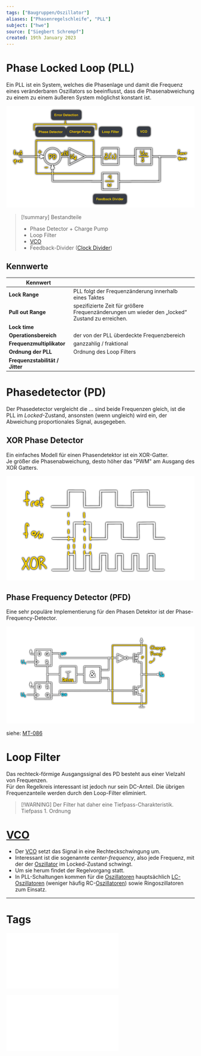 ```yaml
---
tags: ["Baugruppen/Oszillator"]
aliases: ["Phasenregelschleife", "PLL"]
subject: ["hwe"]
source: ["Siegbert Schrempf"]
created: 19th January 2023
---
```


# Phase Locked Loop (PLL)

Ein PLL ist ein System, welches die Phasenlage und damit die Frequenz eines veränderbaren Oszillators so beeinflusst, dass die Phasenabweichung zu einem zu einem äußeren System möglichst konstant ist. 

![PLL](../assets/PLL.png)

> [!summary] Bestandteile
> - Phase Detector + Charge Pump
> - Loop Filter
> - [VCO](Voltage%20Controlled%20Oscillator.md)
> - Feedback-Divider ([Clock Divider](Clock%20Divider.md))

## Kennwerte

| Kennwert                        |                                                                                                |
| ------------------------------- | ---------------------------------------------------------------------------------------------- |
| **Lock Range**                  | PLL folgt der Frequenzänderung innerhalb eines Taktes                                          |
| **Pull out Range**              | spezifizierte Zeit für größere Frequenzänderungen um wieder den „locked“ Zustand zu erreichen. |
| **Lock time**                   |                                                                                                |
| **Operationsbereich**           | der von der PLL überdeckte Frequenzbereich                                                     |
| **Frequenzmultiplikator**       | ganzzahlig / fraktional                                                                        |
| **Ordnung der PLL**             | Ordnung des Loop Filters                                                                       |
| **Frequenzstabilität / Jitter** |                                                                                                |

# Phasedetector (PD)

Der Phasedetector vergleicht die … sind beide Frequenzen gleich, ist die PLL im *Locked*-Zustand, ansonsten (wenn ungleich) wird ein, der Abweichung proportionales Signal, ausgegeben.

## XOR Phase Detector

Ein einfaches Modell für einen Phasendetektor ist ein XOR-Gatter.  
Je größer die Phasenabweichung, desto höher das "PWM" am Ausgang des XOR Gatters.

![625](../assets/XOR-PD.png)

## Phase Frequency Detector (PFD)

Eine sehr populäre Implementierung für den Phasen Detektor ist der Phase-Frequency-Detector.

![PFD](../assets/PFD.png)

siehe: [MT-086](../assets/pdf/MT-086.pdf)

# Loop Filter

Das rechteck-förmige Ausgangssignal des PD besteht aus einer Vielzahl von Frequenzen.  
Für den Regelkreis interessant ist jedoch nur sein DC-Anteil. Die übrigen Frequenzanteile werden durch den Loop-Filter eliminiert.

> [!WARNING] Der Filter hat daher eine Tiefpass-Charakteristik.  
> Tiefpass 1. Ordnung

# [VCO](Voltage%20Controlled%20Oscillator.md)

- Der [VCO](Voltage%20Controlled%20Oscillator.md) setzt das Signal in eine Rechteckschwingung um.
- Interessant ist die sogenannte *center-frequency*, also jede Frequenz, mit der der [Oszillator](Clock%20Generierung.md) im Locked-Zustand schwingt.
- Um sie herum findet der Regelvorgang statt.
- In PLL-Schaltungen kommen für die [Oszillatoren](Clock%20Generierung.md) hauptsächlich [LC-Oszillatoren](LC%20Oszillatoren.md) (weniger häufig RC-[Oszillatoren](Clock%20Generierung.md)) sowie Ringoszillatoren zum Einsatz.

--- 

# Tags

![Clock_und_Reset_Generierung](../assets/pdf/Clock_und_Reset_Generierung.pdf)

![MT-086](../assets/pdf/MT-086.pdf)
